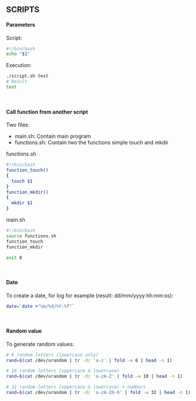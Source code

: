 ## SCRIPTS

#### Parameters
Script:
```bash
#!/bin/bash
echo "$1"
```

Execution:
```bash
./script.sh test
# Result
test
```
<br/>

#### Call function from another script
Two files:
* main.sh: Contain main program
* functions.sh: Contain two the functions simple touch and mkdir

functions.sh
```bash
#!/bin/bash
function_touch()
{
  touch $1
}
function_mkdir()
{
  mkdir $1
}
```

main.sh
```bash
#!/bin/bash
source functions.sh
function_touch
function_mkdir

exit 0
```
<br>

#### Date
To create a date, for log for example (result: dd/mm/yyyy:hh:mm:ss):
```bash
date=`date +"%m/%d/%Y:%T"`
```
<br/>

#### Random value
To generate random values:
```bash
# 6 random letters (lowercase only)
rand=$(cat /dev/urandom | tr -dc 'a-z' | fold -w 6 | head -n 1)

# 10 random letters (uppercase & lowercase)
rand=$(cat /dev/urandom | tr -dc 'a-zA-Z' | fold -w 10 | head -n 1)

# 32 random letters (uppercase & lowercase) + numbers
rand=$(cat /dev/urandom | tr -dc 'a-zA-Z0-9' | fold -w 32 | head -n 1)
```
<br/>
